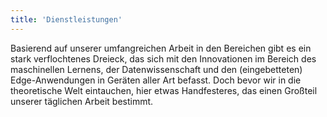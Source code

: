 ```yaml
---
title: 'Dienstleistungen'
---
```

Basierend auf unserer umfangreichen Arbeit in den Bereichen gibt es ein stark verflochtenes Dreieck, das sich mit den Innovationen im Bereich des maschinellen Lernens, der Datenwissenschaft und den (eingebetteten) Edge-Anwendungen in Geräten aller Art befasst. Doch bevor wir in die theoretische Welt eintauchen, hier etwas Handfesteres, das einen Großteil unserer täglichen Arbeit bestimmt.